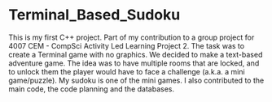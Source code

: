 # Terminal_Based_Sudoku
This is my first C++ project. Part of my contribution to a group project for 4007 CEM - CompSci Activity Led Learning Project 2. 
The task was to create a Terminal game with no graphics. We decided to make a text-based adventure game. The idea was to have multiple rooms that are locked, and to unlock them the player would have to face a challenge (a.k.a. a mini game/puzzle). My sudoku is one of the mini games. I also contributed to the main code, the code planning and the databases.

